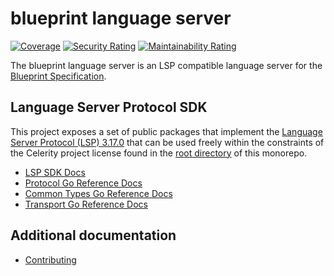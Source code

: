 # blueprint language server

[![Coverage](https://sonarcloud.io/api/project_badges/measure?project=two-hundred_celerity-blueprint-ls&metric=coverage)](https://sonarcloud.io/summary/new_code?id=two-hundred_celerity-blueprint-ls)
[![Security Rating](https://sonarcloud.io/api/project_badges/measure?project=two-hundred_celerity-blueprint-ls&metric=security_rating)](https://sonarcloud.io/summary/new_code?id=two-hundred_celerity-blueprint-ls)
[![Maintainability Rating](https://sonarcloud.io/api/project_badges/measure?project=two-hundred_celerity-blueprint-ls&metric=sqale_rating)](https://sonarcloud.io/summary/new_code?id=two-hundred_celerity-blueprint-ls)

The blueprint language server is an LSP compatible language server for the [Blueprint Specification](https://celerityframework.com/docs/blueprint/specification).

## Language Server Protocol SDK

This project exposes a set of public packages that implement the [Language Server Protocol (LSP) 3.17.0](https://microsoft.github.io/language-server-protocol/specifications/lsp/3.17/specification/) that can be used freely within the constraints of the Celerity project license found in the [root directory](../../LICENSE) of this monorepo.

- [LSP SDK Docs](https://celerityframework.com/docs/blueprint/lsp-sdk)
- [Protocol Go Reference Docs](https://pkg.go.dev/github.com/two-hundred/celerity/libs/blueprint-ls/pkg/lsp_3_17)
- [Common Types Go Reference Docs](https://pkg.go.dev/github.com/two-hundred/celerity/libs/blueprint-ls/pkg/common)
- [Transport Go Reference Docs](https://pkg.go.dev/github.com/two-hundred/celerity/libs/blueprint-ls/pkg/server)

## Additional documentation

- [Contributing](docs/CONTRIBUTING.md)
